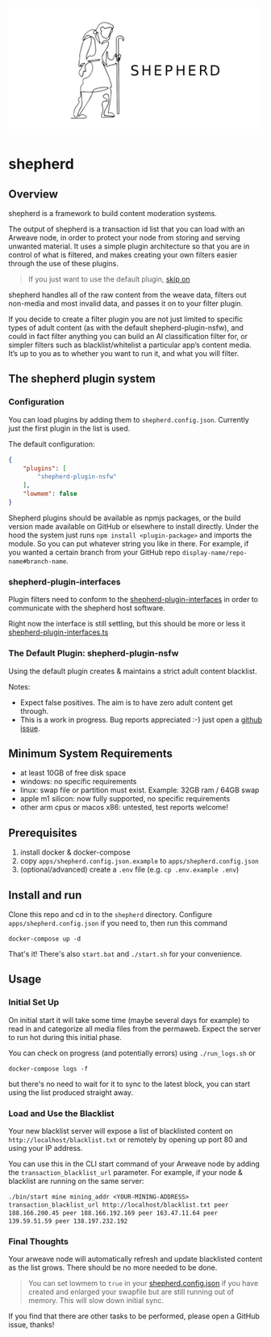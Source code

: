 <img src="./logo-github.png">

# shepherd


## Overview

shepherd is a framework to build content moderation systems.

The output of shepherd is a transaction id list that you can load with an Arweave node, in order to protect your node from storing and serving unwanted material. It uses a simple plugin architecture so that you are in control of what is filtered, and makes creating your own filters easier through the use of these plugins.

> If you just want to use the default plugin, [skip on](#nsfw)

shepherd handles all of the raw content from the weave data, filters out non-media and most invalid data, and passes it on to your filter plugin.

If you decide to create a filter plugin you are not just limited to specific types of adult content (as with the default shepherd-plugin-nsfw), and could in fact filter anything you can build an AI classification filter for, or simpler filters such as blacklist/whitelist a particular app’s content media. It’s up to you as to whether you want to run it, and what you will filter.

## The shepherd plugin system

### <a name='config'></a>Configuration

You can load plugins by adding them to `shepherd.config.json`. Currently just the first plugin in the list is used.

The default configuration:
```json
{
	"plugins": [
		"shepherd-plugin-nsfw"
	],
	"lowmem": false
}
```
Shepherd plugins should be available as npmjs packages, or the build version made available on GitHub or elsewhere to install directly. Under the hood the system just runs 
`npm install <plugin-package>` 
and imports the module. So you can put whatever string you like in there. For example, if you wanted a certain branch from your GitHub repo 
`display-name/repo-name#branch-name`.

### shepherd-plugin-interfaces

Plugin filters need to conform to the [shepherd-plugin-interfaces](https://www.npmjs.com/package/shepherd-plugin-interfaces) in order to communicate with the shepherd host software.

Right now the interface is still settling, but this should be more or less it [shepherd-plugin-interfaces.ts](src/shepherd-plugin-interfaces/index.ts)

### <a name='nsfw'></a> The Default Plugin: shepherd-plugin-nsfw

Using the default plugin creates & maintains a strict adult content blacklist.

Notes:

- Expect false positives. The aim is to have zero adult content get through.
- This is a work in progress. Bug reports appreciated :-) just open a [github issue](https://github.com/shepherd-media-classifier/shepherd-plugin-nsfw).

## Minimum System Requirements

- at least 10GB of free disk space
- windows: no specific requirements
- linux: swap file or partition must exist. Example: 32GB ram / 64GB swap
- apple m1 silicon: now fully supported, no specific requirements
- other arm cpus or macos x86: untested, test reports welcome!

## Prerequisites

1. install docker & docker-compose
2. copy `apps/shepherd.config.json.example` to `apps/shepherd.config.json`
3. (optional/advanced) create a `.env` file (e.g. `cp .env.example .env`)

## Install and run

Clone this repo and cd in to the `shepherd` directory. Configure `apps/shepherd.config.json` if you need to, then run this command

```
docker-compose up -d
```
That's it! There's also `start.bat` and `./start.sh` for your convenience.

## Usage

### Initial Set Up

On initial start it will take some time (maybe several days for example) to read in and categorize all media files from the permaweb. Expect the server to run hot during this initial phase.

You can check on progress (and potentially errors) using `./run_logs.sh` or 
```
docker-compose logs -f
```
but there's no need to wait for it to sync to the latest block, you can start using the list produced straight away.

### Load and Use the Blacklist

Your new blacklist server will expose a list of blacklisted content on `http://localhost/blacklist.txt` or remotely by opening up port 80 and using your IP address.

You can use this in the CLI start command of your Arweave node by adding the `transaction_blacklist_url` parameter. For example, if your node & blacklist are running on the same server:
```
./bin/start mine mining_addr <YOUR-MINING-ADDRESS> transaction_blacklist_url http://localhost/blacklist.txt peer 188.166.200.45 peer 188.166.192.169 peer 163.47.11.64 peer 139.59.51.59 peer 138.197.232.192
```


### Final Thoughts

Your arweave node will automatically refresh and update blacklisted content as the list grows. There should be no more needed to be done. 

> You can set lowmem to `true` in your [shepherd.config.json](#config) if you have created and enlarged your swapfile but are still running out of memory. This will slow down initial sync.

If you find that there are other tasks to be performed, please open a GitHub issue, thanks!

